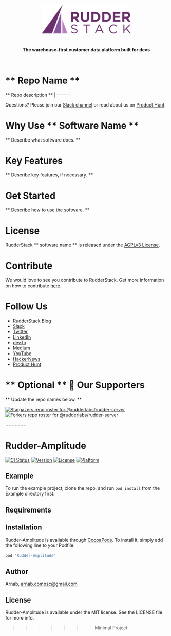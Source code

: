 <p align="center"><a href="https://rudderstack.com"><img src="https://raw.githubusercontent.com/rudderlabs/rudder-server/master/resources/RudderStack.png" alt="RudderStack - An Open Source Customer Data Platform" height="90"/></a></p>
<h1 align="center"></h1>
<p align="center"><b>The warehouse-first customer data platform built for devs</b></p>
<br/>

# \*\* Repo Name \*\*

\*\* Repo description \*\*
|:------|

Questions? Please join our [Slack channel](https://resources.rudderstack.com/join-rudderstack-slack) or read about us on [Product Hunt](https://www.producthunt.com/posts/rudderstack).

# Why Use \*\* Software Name \*\*

\*\* Describe what software does. \*\*

# Key Features

\*\* Describe key features, if necessary. \*\*

# Get Started

\*\* Describe how to use the software. \*\*

# License

RudderStack \*\* software name \*\* is released under the [AGPLv3 License][agplv3_license].

# Contribute

We would love to see you contribute to RudderStack. Get more information on how to contribute [here](CONTRIBUTING.md).

# Follow Us

- [RudderStack Blog][rudderstack-blog]
- [Slack][slack]
- [Twitter][twitter]
- [LinkedIn][linkedin]
- [dev.to][devto]
- [Medium][medium]
- [YouTube][youtube]
- [HackerNews][hackernews]
- [Product Hunt][producthunt]

# \*\* Optional \*\* :clap:  Our Supporters

\*\* Update the repo names below. \*\*<br />

[![Stargazers repo roster for @rudderlabs/rudder-server](https://reporoster.com/stars/rudderlabs/rudder-repo-template)](https://github.com/rudderlabs/rudder-repo-template/stargazers)
[![Forkers repo roster for @rudderlabs/rudder-server](https://reporoster.com/forks/rudderlabs/rudder-repo-template)](https://github.com/rudderlabs/rudder-repo-template/network/members)

<!----variables---->

[slack]: https://resources.rudderstack.com/join-rudderstack-slack
[twitter]: https://twitter.com/rudderstack
[linkedin]: https://www.linkedin.com/company/rudderlabs/
[devto]: https://dev.to/rudderstack
[medium]: https://rudderstack.medium.com/
[youtube]: https://www.youtube.com/channel/UCgV-B77bV_-LOmKYHw8jvBw
[rudderstack-blog]: https://rudderstack.com/blog/
[hackernews]: https://news.ycombinator.com/item?id=21081756
[producthunt]: https://www.producthunt.com/posts/rudderstack
[agplv3_license]: https://www.gnu.org/licenses/agpl-3.0-standalone.html
[sspl_license]: https://www.mongodb.com/licensing/server-side-public-license
[config-generator]: https://github.com/rudderlabs/config-generator
[config-generator-section]: https://github.com/rudderlabs/rudder-server/blob/master/README.md#rudderstack-config-generator
[rudder-logo]: https://repository-images.githubusercontent.com/197743848/b352c900-dbc8-11e9-9d45-4deb9274101f
=======
# Rudder-Amplitude

[![CI Status](https://img.shields.io/travis/Arnab/Rudder-Amplitude.svg?style=flat)](https://travis-ci.org/Arnab/Rudder-Amplitude)
[![Version](https://img.shields.io/cocoapods/v/Rudder-Amplitude.svg?style=flat)](https://cocoapods.org/pods/Rudder-Amplitude)
[![License](https://img.shields.io/cocoapods/l/Rudder-Amplitude.svg?style=flat)](https://cocoapods.org/pods/Rudder-Amplitude)
[![Platform](https://img.shields.io/cocoapods/p/Rudder-Amplitude.svg?style=flat)](https://cocoapods.org/pods/Rudder-Amplitude)

## Example

To run the example project, clone the repo, and run `pod install` from the Example directory first.

## Requirements

## Installation

Rudder-Amplitude is available through [CocoaPods](https://cocoapods.org). To install
it, simply add the following line to your Podfile:

```ruby
pod 'Rudder-Amplitude'
```

## Author

Arnab, arnab.compsc@gmail.com

## License

Rudder-Amplitude is available under the MIT license. See the LICENSE file for more info.
>>>>>>> Minimal Project
